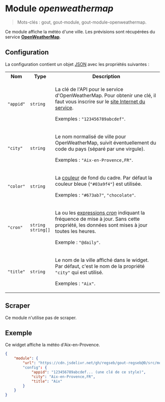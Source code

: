 # Module _openweathermap_

> Mots-clés : gout, gout-module, gout-module-openweathermap.

Ce module affiche la météo d'une ville. Les prévisions sont récupérées du
service [**OpenWeatherMap**](https://openweathermap.org/).

## Configuration

La configuration contient un objet
[JSON](https://www.json.org/json-fr.html "JavaScript Object Notation") avec les
propriétés suivantes :

<table>
  <tr>
    <th>Nom</th>
    <th>Type</th>
    <th>Description</th>
  </tr>
  <tr>
    <td><code>"appid"</code></td>
    <td><code>string</code></td>
    <td>
      <p>
        La clé de l'API pour le service d'OpenWeatherMap. Pour obtenir une clé,
        il faut vous inscrire sur le
        <a href="https://home.openweathermap.org/users/sign_up">site Internet du
        service</a>.
      </p>
      <p>
        Exemples : <code>"123456789abcdef"</code>.
      </p>
    </td>
  </tr>
  <tr>
    <td><code>"city"</code></td>
    <td><code>string</code></td>
    <td>
      <p>
        Le nom normalisé de ville pour OpenWeatherMap, suivit éventuellement du
        code du pays (séparé par une virgule).
      </p>
      <p>
        Exemples : <code>"Aix-en-Provence,FR"</code>.
      </p>
    </td>
  </tr>
  <tr>
    <td><code>"color"</code></td>
    <td><code>string</code></td>
    <td>
      <p>
        La
        <a href="https://developer.mozilla.org/CSS/color_value">couleur</a> de
        fond du cadre. Par défaut la couleur bleue (<code>"#03a9f4"</code>) est
        utilisée.
      </p>
      <p>
        Exemples : <code>"#673ab7"</code>, <code>"chocolate"</code>.
      </p>
    </td>
  </tr>
  <tr>
    <td><code>"cron"</code></td>
    <td><code>string</code><br /><code>string[]</code></td>
    <td>
      <p>
        La ou les
        <a href="https://www.npmjs.com/package/cronnor#expression-cron">expressions
        <em>cron</em></a> indiquant la fréquence de mise à jour. Sans cette
        propriété, les données sont mises à jour toutes les heures.
      </p>
      <p>
        Exemple : <code>"@daily"</code>.
      </p>
    </td>
  </tr>
  <tr>
    <td><code>"title"</code></td>
    <td><code>string</code></td>
    <td>
      <p>
        Le nom de la ville affiché dans le widget. Par défaut, c'est le nom de
        la propriété <code>"city"</code> qui est utilisé.
      </p>
      <p>
        Exemples : <code>"Aix"</code>.
      </p>
    </td>
  </tr>
</table>

## Scraper

Ce module n'utilise pas de scraper.

## Exemple

Ce widget affiche la météo d'Aix-en-Provence.

```JSON
{
    "module": {
        "url": "https://cdn.jsdelivr.net/gh/regseb/gout-regseb@0/src/module/openweathermap/openweathermap.js"
        "config": {
            "appid": "123456789abcdef... (une clé de ce style)",
            "city": "Aix-en-Provence,FR",
            "title": "Aix"
        }
    }
}
```
